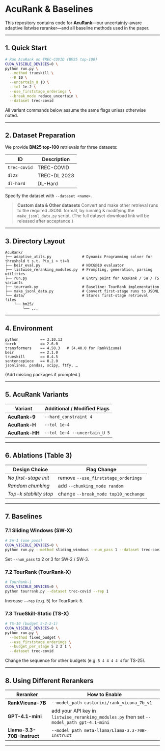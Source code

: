 # AcuRank & Baselines

This repository contains code for **AcuRank**—our uncertainty-aware adaptive listwise reranker—and all baseline methods used in the paper.

---

## 1. Quick Start

```bash
# Run AcuRank on TREC-COVID (BM25 top-100)
CUDA_VISIBLE_DEVICES=0 \
python run.py \
  --method trueskill \
  --R 10 \
  --uncertain_U 10 \
  --tol 1e-2 \
  --use_firststage_orderings \
  --break_mode reduce_uncertain \
  --dataset trec-covid
```

All variant commands below assume the same flags unless otherwise noted.

---

## 2. Dataset Preparation

We provide **BM25 top-100** retrievals for three datasets:

| ID           | Description  |
| ------------ | ------------ |
| `trec-covid` | TREC-COVID   |
| `dl23`       | TREC-DL 2023 |
| `dl-hard`    | DL-Hard      |

Specify the dataset with `--dataset <name>`.

> **Custom data \& Other datasets**
> Convert and make other retrieval runs to the required JSONL format, by running & modifying the `make_jsonl_data.py` script.
> (The full dataset-download link will be released after acceptance.)

---

## 3. Directory Layout

```text
AcuRank/
├── adaptive_utils.py              # Dynamic Programming solver for threshold t s.t. P(x_i > t)=R
├── beir_eval.py                   # NDCG@10 evaluator
├── listwise_reranking_modules.py  # Prompting, generation, parsing utilities
├── run.py                         # Entry point for AcuRank / SW / TS variants
├── tourrank.py                    # Baseline: TourRank implementation
├── make_jsonl_data.py             # Convert first-stage runs to JSONL
└── data/                          # Stores first-stage retrieval files
    └── bm25/
        └── ...
```

---

## 4. Environment

```text
python          == 3.10.13
torch           == 2.6.0
transformers    == 4.50.3   # (4.40.0 for RankVicuna)
beir            == 2.1.0
trueskill       == 0.4.5
sentencepiece   == 0.2.0
jsonlines, pandas, scipy, ftfy, …
```

(Add missing packages if prompted.)

---

## 5. AcuRank Variants

| Variant        | Additional / Modified Flags  |
| -------------- | ---------------------------- |
| **AcuRank-9**  | `--hard_constraint 4`        |
| **AcuRank-H**  | `--tol 1e-4`                 |
| **AcuRank-HH** | `--tol 1e-4 --uncertain_U 5` |

---

## 6. Ablations (Table 3)

| Design Choice          | Flag Change                         |
| ---------------------- | ----------------------------------- |
| *No first-stage init*  | remove `--use_firststage_orderings` |
| *Random chunking*      | add `--chunking_mode random`        |
| *Top-k stability stop* | change `--break_mode top10_nochange`       |

---

## 7. Baselines

### 7.1 Sliding Windows (SW-X)

```bash
# SW-1 (one pass)
CUDA_VISIBLE_DEVICES=0 \
python run.py --method sliding_windows --num_pass 1 --dataset trec-covid
```

Set `--num_pass` to 2 or 3 for SW-2 / SW-3.

### 7.2 TourRank (TourRank-X)

```bash
# TourRank-1
CUDA_VISIBLE_DEVICES=0 \
python tourrank.py --dataset trec-covid --rep 1
```

Increase `--rep` (e.g. 5) for TourRank-5.

### 7.3 TrueSkill-Static (TS-X)

```bash
# TS-10 (budget 5-2-2-1)
CUDA_VISIBLE_DEVICES=0 \
python run.py \
  --method fixed_budget \
  --use_firststage_orderings \
  --budget_per_stage 5 2 2 1 \
  --dataset trec-covid
```

Change the sequence for other budgets (e.g. `5 4 4 4 4 4` for TS-25).

---

## 8. Using Different Rerankers

| Reranker          | How to Enable                                                                            |
| ----------------- | ---------------------------------------------------------------------------------------- |
| **RankVicuna-7B** | `--model_path castorini/rank_vicuna_7b_v1`                                               |
| **GPT-4.1-mini**  | add your API key in `listwise_reranking_modules.py` then set `--model_path gpt-4.1-mini` |
| **Llama-3.3-70B-Instruct** | `--model_path meta-llama/Llama-3.3-70B-Instruct`  |

---




